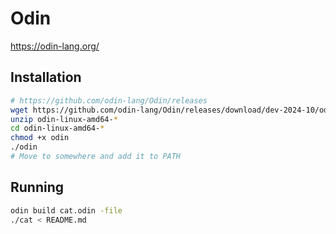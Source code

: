 # Odin

https://odin-lang.org/

## Installation

```sh
# https://github.com/odin-lang/Odin/releases
wget https://github.com/odin-lang/Odin/releases/download/dev-2024-10/odin-linux-amd64-dev-2024-10.zip
unzip odin-linux-amd64-*
cd odin-linux-amd64-*
chmod +x odin
./odin
# Move to somewhere and add it to PATH
```

## Running

```sh
odin build cat.odin -file
./cat < README.md
```
